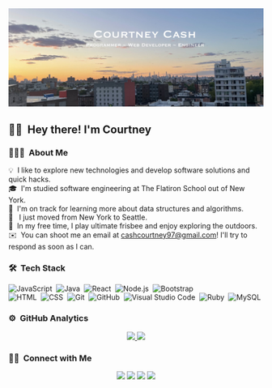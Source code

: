 <img src="header.jpg" alt="NYC">

 ## 👋🏻 &nbsp;Hey there! I'm Courtney

### 👨🏻‍💻 &nbsp;About Me

💡 &nbsp;I like to explore new technologies and develop software solutions and quick hacks.\
🎓 &nbsp;I'm studied software engineering at The Flatiron School out of New York.\
🌱 &nbsp;I'm on track for learning more about data structures and algorithms.\
🌆 &nbsp; I just moved from New York to Seattle.\
🥏 &nbsp;In my free time, I play ultimate frisbee and enjoy exploring the outdoors.\
✉️ &nbsp;You can shoot me an email at cashcourtney97@gmail.com! I'll try to respond as soon as I can.

### 🛠 &nbsp;Tech Stack

![JavaScript](https://img.shields.io/badge/-JavaScript-05122A?style=flat&logo=javascript)&nbsp;
![Java](https://img.shields.io/badge/-Java-05122A?style=flat&logo=Java&logoColor=FFA518)&nbsp;
![React](https://img.shields.io/badge/-React-05122A?style=flat&logo=react)&nbsp;
![Node.js](https://img.shields.io/badge/-Node.js-05122A?style=flat&logo=node.js)&nbsp;
![Bootstrap](https://img.shields.io/badge/-Bootstrap-05122A?style=flat&logo=bootstrap&logoColor=563D7C)\
![HTML](https://img.shields.io/badge/-HTML-05122A?style=flat&logo=HTML5)&nbsp;
![CSS](https://img.shields.io/badge/-CSS-05122A?style=flat&logo=CSS3&logoColor=1572B6)&nbsp;
![Git](https://img.shields.io/badge/-Git-05122A?style=flat&logo=git)&nbsp;
![GitHub](https://img.shields.io/badge/-GitHub-05122A?style=flat&logo=github)&nbsp;
![Visual Studio Code](https://img.shields.io/badge/-Visual%20Studio%20Code-05122A?style=flat&logo=visual-studio-code&logoColor=007ACC)&nbsp;
![Ruby](https://img.shields.io/badge/Ruby-CC342D?style=for-the-badge&logo=ruby&logoColor=white)&nbsp;
![MySQL](https://img.shields.io/badge/MySQL-00000F?style=for-the-badge&logo=mysql&logoColor=white)&nbsp;

### ⚙️ &nbsp;GitHub Analytics

<p align="center">
<a href="https://github.com/ccash12">
  <img height="180em" src="https://github-readme-stats-eight-theta.vercel.app/api?username=ccash12&show_icons=true&theme=buefy&include_all_commits=true&count_private=true"/>
  <img height="180em" src="https://github-readme-stats-eight-theta.vercel.app/api/top-langs/?username=ccash12&layout=compact&langs_count=8&theme=buefy"/>
</a>
</p>


### 🤝🏻 &nbsp;Connect with Me

<p align="center">
<a href="https://www.linkedin.com/in/courtney-cash-616a8617b/"><img src="https://img.shields.io/badge/-Aditya%20Vikram%20Singh-0077B5?style=flat&logo=Linkedin&logoColor=white"/></a>
<a href="mailto:cashcourtney97@gmail.com"><img src="https://img.shields.io/badge/-avsingh@umass.edu-D14836?style=flat&logo=Gmail&logoColor=white"/></a>
<a href="https://instagram.com/_courtneycash"><img src="https://img.shields.io/badge/-@adityavs__-E4405F?style=flat&logo=Instagram&logoColor=white"/></a>
<a href="https://www.facebook.com/courtney.cash1"><img src="https://img.shields.io/badge/-@AVS1508-1877F2?style=flat&logo=Facebook&logoColor=white"/></a>


